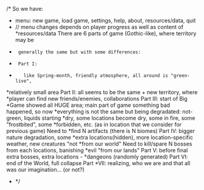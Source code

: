 
/* So we have:
* menu: new game, load game, settings, help, about, resources/data, quit
*   // menu changes depends on player progress as well as content of
    *resources/data There are 6 parts of game (Gothic-like), where territory may be
*      generally the same but with some differences:
*      Part I:
*        like Spring-month, friendly atmosphere, all around is "green-live",
*relatively small area Part II: all seems to be the same + new territory, where
*player can find new friends/enemies, collaborations Part III: start of Big
*Game showed all HUGE area; main part of game something bad happened, so now
*everything is not the same but being degradated: not-green, liquids starting
*dry, some locations become dry, some in fire, some "frostbited", some
*forbidden, etc. (as in location that we consider for previous game) Need to
*find N artifacts (there is N biomes) Part IV: bigger nature degradation, some
*extra locations(hidden), more location-specific weather, new creatures "not
*from our world" Need to kill/spare N bosses from each locations, banishing
*evil "from our lands" Part V: before final extra bosses, extra locations -
*dangeons (randomly generated) Part VI: end of the World, full collapse Part
*VII: realizing, who we are and that all was our imagination... (or not?)
* */